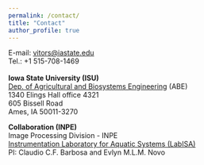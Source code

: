 ```yaml
---
permalink: /contact/
title: "Contact"
author_profile: true
---
```


  E-mail: vitors@iastate.edu
  <br />
  Tel.: +1 515-708-1469
  <br />  
**Iowa State University (ISU)**
  <br /> 
  [Dep. of Agricultural and Biosystems Engineering](https://www.abe.iastate.edu/) (ABE)
  <br /> 
  1340 Elings Hall office 4321
  <br /> 
  605 Bissell Road
  <br />
  Ames, IA 50011-3270
  <br />

  
  **Collaboration (INPE)**
  <br />
  Image Processing Division - INPE
  <br />
  [Instrumentation Laboratory for Aquatic Systems (LabISA)](http://www.dpi.inpe.br/labisa/)
  <br />
  PI: Claudio C.F. Barbosa and Evlyn M.L.M. Novo


<script type="text/javascript" src="//ra.revolvermaps.com/0/0/7.js?i=0wntni23qf3&amp;m=0c&amp;c=007eff&amp;cr1=ffffff&amp;sx=0&amp;cw=ffffff&amp;cb=000000" async="async"></script>
